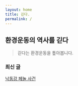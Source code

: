 ```yaml
---
layout: home
title: 긷다. 
permalink: /
---
```



## 환경운동의 역사를 긷다

> 긷다는 환경운동을 톺아봅니다.

### 최신 글

[낙동강 페놀 사건]()